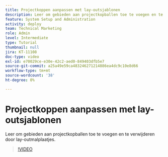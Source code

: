 ```yaml
---
title: Projectkoppen aanpassen met lay-outsjablonen
description: Leer om gebieden aan projectkopballen toe te voegen en te verwijderen door lay-outmalplaatjes.
feature: System Setup and Administration
activity: deploy
team: Technical Marketing
role: Admin
level: Intermediate
type: Tutorial
thumbnail: null
jira: KT-11108
doc-type: video
exl-id: e70029ce-e30e-42c2-aed0-849403dfb5e7
source-git-commit: a25a49e59ca483246271214886ea4dc9c10e8d66
workflow-type: tm+mt
source-wordcount: '38'
ht-degree: 0%

---
```


# Projectkoppen aanpassen met lay-outsjablonen

Leer om gebieden aan projectkopballen toe te voegen en te verwijderen door lay-outmalplaatjes.

>[!VIDEO](https://video.tv.adobe.com/v/3432208?captions=dut)
